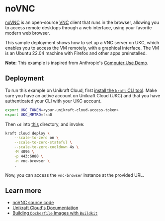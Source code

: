 # noVNC

[noVNC](https://novnc.com/info.html) is an open-source [VNC](https://en.wikipedia.org/wiki/VNC) client that runs in the browser,
allowing you to access remote desktops through a web interface, using your favorite modern web browser.

This sample deployment shows how to set up a VNC server on UKC, which enables you to access the VM remotely, with a graphical interface.
The VM is an Ubuntu 22.04 machine with Firefox and other apps preinstalled.

**Note**: This example is inspired from Anthropic's [Computer Use Demo](https://github.com/anthropics/anthropic-quickstarts/tree/main/computer-use-demo).

## Deployment

To run this example on Unikraft Cloud, first [install the `kraft` CLI tool](https://unikraft.org/docs/cli). Make sure you have an active account on Unikraft Cloud (UKC) and that you have authenticated your CLI with your UKC account.

```bash
export UKC_TOKEN=<your-unikraft-cloud-access-token>
export UKC_METRO=fra0
```

Then `cd` into [this](.) directory, and invoke:

```bash
kraft cloud deploy \
    --scale-to-zero on \
    --scale-to-zero-stateful \
    --scale-to-zero-cooldown 4s \
    -M 4096 \
    -p 443:6080 \
    -n vnc-browser \
    .
```

Now, you can access the `vnc-browser` instance at the provided URL.

## Learn more

- [noVNC source code](https://github.com/novnc/noVNC)
- [Unikraft Cloud's Documentation](https://unikraft.cloud/docs/)
- [Building `Dockerfile` Images with `Buildkit`](https://unikraft.org/guides/building-dockerfile-images-with-buildkit)
